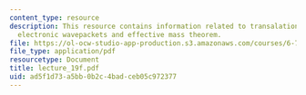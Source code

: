 ```yaml
---
content_type: resource
description: This resource contains information related to transalation operator,
  electronic wavepackets and effective mass theorem.
file: https://ol-ocw-studio-app-production.s3.amazonaws.com/courses/6-730-physics-for-solid-state-applications-spring-2003/ad5f1d73a5bb0b2c4badceb05c972377_lecture_19f.pdf
file_type: application/pdf
resourcetype: Document
title: lecture_19f.pdf
uid: ad5f1d73-a5bb-0b2c-4bad-ceb05c972377
---
```

